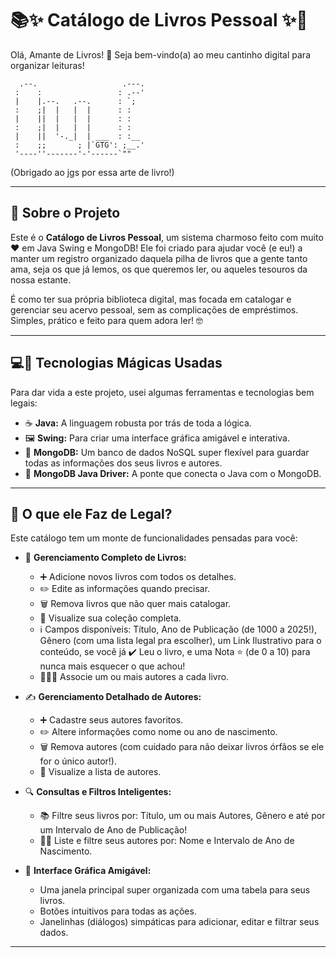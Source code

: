# 📚✨ Catálogo de Livros Pessoal ✨📖

Olá, Amante de Livros! 👋 Seja bem-vindo(a) ao meu cantinho digital para organizar leituras!

      .--.                   .---.
     :    :                 : .--'
     |    |.--.   .--.      : `;
     :    ;|  |   |  |      : :
     |    ||  |   |  |      : :   
     :    ;|  |   |  |      : :   
     |    ||  '-._|  | ___  : :__ 
     :    ;;       ; |`GTG': ;__.'
     '----''-------'-'------`""
 (Obrigado ao jgs por essa arte de livro!)

---

## 🎯 Sobre o Projeto

Este é o **Catálogo de Livros Pessoal**, um sistema charmoso feito com muito ❤️ em Java Swing e MongoDB! Ele foi criado para ajudar você (e eu!) a manter um registro organizado daquela pilha de livros que a gente tanto ama, seja os que já lemos, os que queremos ler, ou aqueles tesouros da nossa estante.

É como ter sua própria biblioteca digital, mas focada em catalogar e gerenciar seu acervo pessoal, sem as complicações de empréstimos. Simples, prático e feito para quem adora ler! 🤓

---

## 💻🔧 Tecnologias Mágicas Usadas

Para dar vida a este projeto, usei algumas ferramentas e tecnologias bem legais:

* ☕ **Java:** A linguagem robusta por trás de toda a lógica.
* 🖼️ **Swing:** Para criar uma interface gráfica amigável e interativa.
* 🍃 **MongoDB:** Um banco de dados NoSQL super flexível para guardar todas as informações dos seus livros e autores.
* 🔗 **MongoDB Java Driver:** A ponte que conecta o Java com o MongoDB.

---

## 🚀 O que ele Faz de Legal?

Este catálogo tem um monte de funcionalidades pensadas para você:

* 📘 **Gerenciamento Completo de Livros:**
    * ➕ Adicione novos livros com todos os detalhes.
    * ✏️ Edite as informações quando precisar.
    * 🗑️ Remova livros que não quer mais catalogar.
    * 👀 Visualize sua coleção completa.
    * ℹ️ Campos disponíveis: Título, Ano de Publicação (de 1000 a 2025!), Gênero (com uma lista legal pra escolher), um Link Ilustrativo para o conteúdo, se você já ✔️ Leu o livro, e uma Nota ⭐ (de 0 a 10) para nunca mais esquecer o que achou!
    * 🧑‍🤝‍🧑 Associe um ou mais autores a cada livro.

* ✍️ **Gerenciamento Detalhado de Autores:**
    * ➕ Cadastre seus autores favoritos.
    * ✏️ Altere informações como nome ou ano de nascimento.
    * 🗑️ Remova autores (com cuidado para não deixar livros órfãos se ele for o único autor!).
    * 👀 Visualize a lista de autores.

* 🔍 **Consultas e Filtros Inteligentes:**
    * 📚 Filtre seus livros por: Título, um ou mais Autores, Gênero e até por um Intervalo de Ano de Publicação!
    * 🧑‍🎨 Liste e filtre seus autores por: Nome e Intervalo de Ano de Nascimento.

* 🎨 **Interface Gráfica Amigável:**
    * Uma janela principal super organizada com uma tabela para seus livros.
    * Botões intuitivos para todas as ações.
    * Janelinhas (diálogos) simpáticas para adicionar, editar e filtrar seus dados.

---
